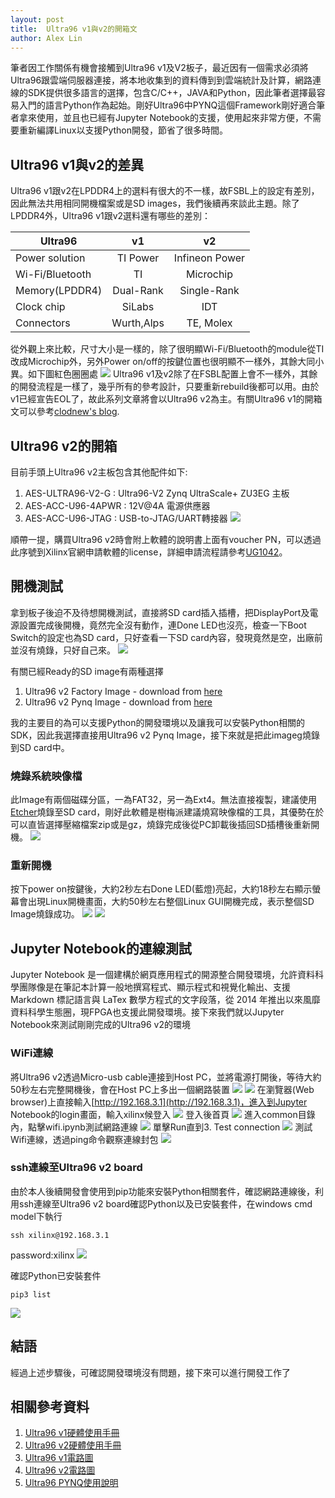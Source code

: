 ```yaml
---
layout: post
title:  Ultra96 v1與v2的開箱文
author: Alex Lin
---
```


筆者因工作關係有機會接觸到Ultra96 v1及V2板子，最近因有一個需求必須將Ultra96跟雲端伺服器連接，將本地收集到的資料傳到到雲端統計及計算，網路連線的SDK提供很多語言的選擇，包含C/C++，JAVA和Python，因此筆者選擇最容易入門的語言Python作為起始。剛好Ultra96中PYNQ這個Framework剛好適合筆者拿來使用，並且也已經有Jupyter Notebook的支援，使用起來非常方便，不需要重新編譯Linux以支援Python開發，節省了很多時間。

## Ultra96 v1與v2的差異
Ultra96 v1跟v2在LPDDR4上的選料有很大的不一樣，故FSBL上的設定有差別，因此無法共用相同開機檔案或是SD images，我們後續再來談此主題。除了LPDDR4外，Ultra96 v1跟v2選料還有哪些的差別：

| Ultra96|v1|v2|
|---|:---:|:---:|
| Power solution|TI Power|Infineon Power|
| Wi-Fi/Bluetooth|TI| Microchip|
| Memory(LPDDR4)|Dual-Rank|Single-Rank|
| Clock chip|SiLabs|IDT|
| Connectors|Wurth,Alps|TE, Molex|

從外觀上來比較，尺寸大小是一樣的，除了很明顯Wi-Fi/Bluetooth的module從TI改成Microchip外，另外Power on/off的按鍵位置也很明顯不一樣外，其餘大同小異。如下圖紅色圈圈處
![](https://i.imgur.com/podTvIo.jpg)
Ultra96 v1及v2除了在FSBL配置上會不一樣外，其餘的開發流程是一樣了，幾乎所有的參考設計，只要重新rebuild後都可以用。由於v1已經宣告EOL了，故此系列文章將會以Ultra96 v2為主。有關Ultra96 v1的開箱文可以參考[clodnew's blog](https://coldnew.github.io/f4865ec/).

## Ultra96 v2的開箱
目前手頭上Ultra96 v2主板包含其他配件如下:
1. AES-ULTRA96-V2-G : Ultra96-V2 Zynq UltraScale+ ZU3EG 主板
2. AES-ACC-U96-4APWR : 12V@4A 電源供應器
3. AES-ACC-U96-JTAG : USB-to-JTAG/UART轉接器
![](https://i.imgur.com/miOmkZq.jpg)

順帶一提，購買Ultra96 v2時會附上軟體的說明書上面有voucher PN，可以透過此序號到Xilinx官網申請軟體的license，詳細申請流程請參考[UG1042](https://www.xilinx.com/support/documentation/boards_and_kits/install/ug1042-voucher-license-install.pdf)。

## 開機測試
拿到板子後迫不及待想開機測試，直接將SD card插入插槽，把DisplayPort及電源設置完成後開機，竟然完全沒有動作，連Done LED也沒亮，檢查一下Boot Switch的設定也為SD card，只好查看一下SD card內容，發現竟然是空，出廠前並沒有燒錄，只好自己來。
![](https://i.imgur.com/x8dxJYn.jpg)

有關已經Ready的SD image有兩種選擇
1. Ultra96 v2 Factory Image - download from [here](https://www.element14.com/community/docs/DOC-93677/l/ultra96v2factoryimagewrite190611zip) 
2. Ultra96 v2 Pynq Image - download from [here](http://avnet.me/ultra96-pynq-image-v2.4)

我的主要目的為可以支援Python的開發環境以及讓我可以安裝Python相關的SDK，因此我選擇直接用Ultra96 v2 Pynq Image，接下來就是把此imageg燒錄到SD card中。

### 燒錄系統映像檔
此Image有兩個磁碟分區，一為FAT32，另一為Ext4。無法直接複製，建議使用[Etcher](https:/etcher.io/)燒錄至SD card，剛好此軟體是樹梅派建議燒寫映像檔的工具，其優勢在於可以直皆選擇壓縮檔案zip或是gz，燒錄完成後從PC卸載後插回SD插槽後重新開機。
![](https://i.imgur.com/HXAHJfI.png)

### 重新開機
按下power on按鍵後，大約2秒左右Done LED(藍燈)亮起，大約18秒左右顯示螢幕會出現Linux開機畫面，大約50秒左右整個Linux GUI開機完成，表示整個SD Image燒錄成功。
![](https://i.imgur.com/4b79nlN.jpg)
![](https://i.imgur.com/L5wIoar.jpg)

## Jupyter Notebook的連線測試
Jupyter Notebook 是一個建構於網頁應用程式的開源整合開發環境，允許資料科學團隊像是在筆記本計算一般地撰寫程式、顯示程式和視覺化輸出、支援 Markdown 標記語言與 LaTex 數學方程式的文字段落，從 2014 年推出以來風靡資料科學生態圈，現FPGA也支援此開發環境。接下來我們就以Jupyter Notebook來測試剛剛完成的Ultra96 v2的環境

### WiFi連線
將Ultra96 v2透過Micro-usb cable連接到Host PC，並將電源打開後，等待大約50秒左右完整開機後，會在Host PC上多出一個網路裝置
![](https://i.imgur.com/sh8id9f.png)
![](https://i.imgur.com/BxuO1Tj.png)
在瀏覽器(Web browser)上直接輸入[http://192.168.3.1](http://192.168.3.1)，進入到Jupyter Notebook的login畫面，輸入xilinx候登入
![](https://i.imgur.com/n7JCoqP.png)
登入後首頁
![](https://i.imgur.com/3TF5Rym.png)
進入common目錄內，點擊wifi.ipynb測試網路連線
![](https://i.imgur.com/ULxP0o8.png)
單擊Run直到3. Test connection
![](https://i.imgur.com/4s5ZrXk.png)
測試Wifi連線，透過ping命令觀察連線封包
![](https://i.imgur.com/ku9bnQE.png)

### ssh連線至Ultra96 v2 board

由於本人後續開發會使用到pip功能來安裝Python相關套件，確認網路連線後，利用ssh連線至Ultra96 v2 board確認Python以及已安裝套件，在windows cmd model下執行
```
ssh xilinx@192.168.3.1
```
password:xilinx
![](https://i.imgur.com/cF16vtn.png)

確認Python已安裝套件
```
pip3 list
```
![](https://i.imgur.com/V9pRSeX.png)


## 結語
經過上述步驟後，可確認開發環境沒有問題，接下來可以進行開發工作了

## 相關參考資料
1. [Ultra96 v1硬體使用手冊](http://zedboard.org/sites/default/files/documentations/Ultra96-HW-User-Guide-rev-1-0-V0_9_preliminary.pdf)
2. [Ultra96 v2硬體使用手冊](https://www.element14.com/community/docs/DOC-92688/l/ultra96-v2-hw-user-guide-rev-1-0-v10preliminary?ICID=ultra96v2-datasheet-widget)
3. [Ultra96 v1電路圖](https://www.96boards.org/documentation/consumer/ultra96/ultra96-v1/hardware-docs/files/ultra96-schematics.pdf)
4. [Ultra96 v2電路圖](https://www.avnet.com/opasdata/d120001/medias/docus/193/Ultra96-V2%20Rev1%20Schematic.pdf)
5. [Ultra96 PYNQ使用說明](https://ultra96-pynq.readthedocs.io/en/latest/)
